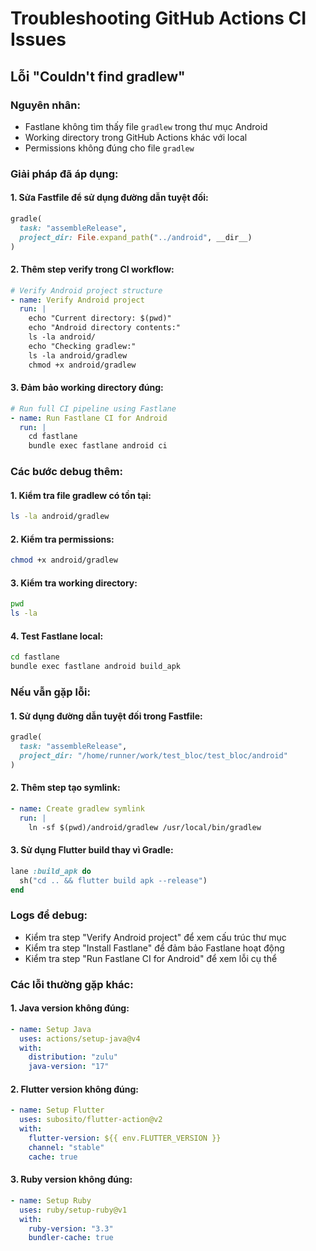 # Troubleshooting GitHub Actions CI Issues

## Lỗi "Couldn't find gradlew"

### Nguyên nhân:
- Fastlane không tìm thấy file `gradlew` trong thư mục Android
- Working directory trong GitHub Actions khác với local
- Permissions không đúng cho file `gradlew`

### Giải pháp đã áp dụng:

#### 1. **Sửa Fastfile để sử dụng đường dẫn tuyệt đối:**
```ruby
gradle(
  task: "assembleRelease",
  project_dir: File.expand_path("../android", __dir__)
)
```

#### 2. **Thêm step verify trong CI workflow:**
```yaml
# Verify Android project structure
- name: Verify Android project
  run: |
    echo "Current directory: $(pwd)"
    echo "Android directory contents:"
    ls -la android/
    echo "Checking gradlew:"
    ls -la android/gradlew
    chmod +x android/gradlew
```

#### 3. **Đảm bảo working directory đúng:**
```yaml
# Run full CI pipeline using Fastlane
- name: Run Fastlane CI for Android
  run: |
    cd fastlane
    bundle exec fastlane android ci
```

### Các bước debug thêm:

#### 1. **Kiểm tra file gradlew có tồn tại:**
```bash
ls -la android/gradlew
```

#### 2. **Kiểm tra permissions:**
```bash
chmod +x android/gradlew
```

#### 3. **Kiểm tra working directory:**
```bash
pwd
ls -la
```

#### 4. **Test Fastlane local:**
```bash
cd fastlane
bundle exec fastlane android build_apk
```

### Nếu vẫn gặp lỗi:

#### 1. **Sử dụng đường dẫn tuyệt đối trong Fastfile:**
```ruby
gradle(
  task: "assembleRelease",
  project_dir: "/home/runner/work/test_bloc/test_bloc/android"
)
```

#### 2. **Thêm step tạo symlink:**
```yaml
- name: Create gradlew symlink
  run: |
    ln -sf $(pwd)/android/gradlew /usr/local/bin/gradlew
```

#### 3. **Sử dụng Flutter build thay vì Gradle:**
```ruby
lane :build_apk do
  sh("cd .. && flutter build apk --release")
end
```

### Logs để debug:
- Kiểm tra step "Verify Android project" để xem cấu trúc thư mục
- Kiểm tra step "Install Fastlane" để đảm bảo Fastlane hoạt động
- Kiểm tra step "Run Fastlane CI for Android" để xem lỗi cụ thể

### Các lỗi thường gặp khác:

#### 1. **Java version không đúng:**
```yaml
- name: Setup Java
  uses: actions/setup-java@v4
  with:
    distribution: "zulu"
    java-version: "17"
```

#### 2. **Flutter version không đúng:**
```yaml
- name: Setup Flutter
  uses: subosito/flutter-action@v2
  with:
    flutter-version: ${{ env.FLUTTER_VERSION }}
    channel: "stable"
    cache: true
```

#### 3. **Ruby version không đúng:**
```yaml
- name: Setup Ruby
  uses: ruby/setup-ruby@v1
  with:
    ruby-version: "3.3"
    bundler-cache: true
```
